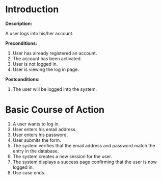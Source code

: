 # Introduction #

**Description:**

A user logs into his/her account.

**Preconditions:**
  1. User has already registered an account.
  1. The account has been activated.
  1. User is not logged in.
  1. User is viewing the log in page.

**Postconditions:**
  1. The user will be logged into the system.

# Basic Course of Action #

  1. A user wants to log in.
  1. User enters his email address.
  1. User enters his password.
  1. User submits the form.
  1. The system verifies that the email address and password match the entry in the database.
  1. The system creates a new session for the user.
  1. The system displays a success page confirming that the user is now logged in.
  1. Use case ends.